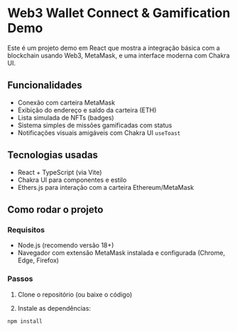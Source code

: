 # Web3 Wallet Connect & Gamification Demo

Este é um projeto demo em React que mostra a integração básica com a blockchain usando Web3, MetaMask, e uma interface moderna com Chakra UI.

## Funcionalidades

- Conexão com carteira MetaMask
- Exibição do endereço e saldo da carteira (ETH)
- Lista simulada de NFTs (badges)
- Sistema simples de missões gamificadas com status
- Notificações visuais amigáveis com Chakra UI `useToast`

## Tecnologias usadas

- React + TypeScript (via Vite)
- Chakra UI para componentes e estilo
- Ethers.js para interação com a carteira Ethereum/MetaMask

## Como rodar o projeto

### Requisitos

- Node.js (recomendo versão 18+)
- Navegador com extensão MetaMask instalada e configurada (Chrome, Edge, Firefox)

### Passos

1. Clone o repositório (ou baixe o código)

2. Instale as dependências:

```bash
npm install

